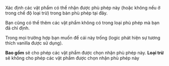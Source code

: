 Xác định các vật phẩm có thể nhận được phù phép này (hoặc không nếu ở trong chế độ loại trừ) trong bàn phù phép tại đây.

Bạn cũng có thể thêm các vật phẩm không có trong loại phù phép mà bạn đã chỉ định.

Trong mọi trường hợp bạn muốn để cái này trống (logic phát hiện sự tương thích vanilla được sử dụng).

**Bao gồm** sẽ cho phép các vật phẩm được chọn nhận phù phép này. **Loại trừ** sẽ không cho phép các vật phẩm được chọn nhận phù phép này
